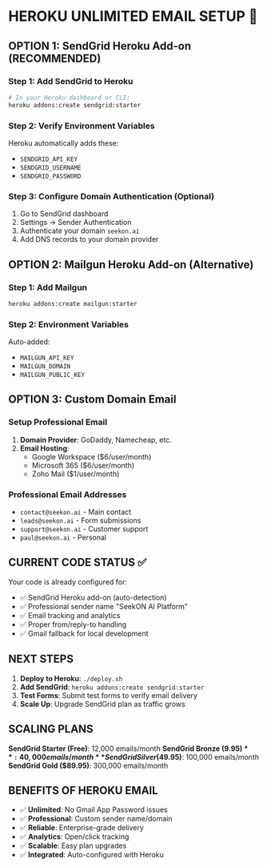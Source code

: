 # HEROKU UNLIMITED EMAIL SETUP 📧

## OPTION 1: SendGrid Heroku Add-on (RECOMMENDED)

### Step 1: Add SendGrid to Heroku
```bash
# In your Heroku dashboard or CLI:
heroku addons:create sendgrid:starter
```

### Step 2: Verify Environment Variables
Heroku automatically adds these:
- `SENDGRID_API_KEY` 
- `SENDGRID_USERNAME`
- `SENDGRID_PASSWORD`

### Step 3: Configure Domain Authentication (Optional)
1. Go to SendGrid dashboard
2. Settings → Sender Authentication 
3. Authenticate your domain `seekon.ai`
4. Add DNS records to your domain provider

## OPTION 2: Mailgun Heroku Add-on (Alternative)

### Step 1: Add Mailgun
```bash
heroku addons:create mailgun:starter
```

### Step 2: Environment Variables
Auto-added:
- `MAILGUN_API_KEY`
- `MAILGUN_DOMAIN`
- `MAILGUN_PUBLIC_KEY`

## OPTION 3: Custom Domain Email

### Setup Professional Email
1. **Domain Provider**: GoDaddy, Namecheap, etc.
2. **Email Hosting**: 
   - Google Workspace ($6/user/month)
   - Microsoft 365 ($6/user/month) 
   - Zoho Mail ($1/user/month)

### Professional Email Addresses
- `contact@seekon.ai` - Main contact
- `leads@seekon.ai` - Form submissions
- `support@seekon.ai` - Customer support
- `paul@seekon.ai` - Personal

## CURRENT CODE STATUS ✅

Your code is already configured for:
- ✅ SendGrid Heroku add-on (auto-detection)
- ✅ Professional sender name "SeekON AI Platform" 
- ✅ Email tracking and analytics
- ✅ Proper from/reply-to handling
- ✅ Gmail fallback for local development

## NEXT STEPS

1. **Deploy to Heroku**: `./deploy.sh`
2. **Add SendGrid**: `heroku addons:create sendgrid:starter`  
3. **Test Forms**: Submit test forms to verify email delivery
4. **Scale Up**: Upgrade SendGrid plan as traffic grows

## SCALING PLANS

**SendGrid Starter (Free)**: 12,000 emails/month
**SendGrid Bronze ($9.95)**: 40,000 emails/month
**SendGrid Silver ($49.95)**: 100,000 emails/month
**SendGrid Gold ($89.95)**: 300,000 emails/month

## BENEFITS OF HEROKU EMAIL

- ✅ **Unlimited**: No Gmail App Password issues
- ✅ **Professional**: Custom sender name/domain
- ✅ **Reliable**: Enterprise-grade delivery 
- ✅ **Analytics**: Open/click tracking
- ✅ **Scalable**: Easy plan upgrades
- ✅ **Integrated**: Auto-configured with Heroku